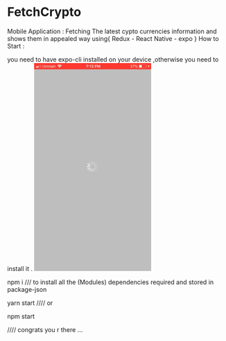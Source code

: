 # FetchCrypto
Mobile Application : Fetching The latest cypto currencies information and shows them in appealed way using{ Redux - React Native - expo }
How to Start :


you need to have expo-cli installed on your device ,otherwise you need to install it .
![](fetchdata.gif)

npm i /// to install all the (Modules) dependencies required and stored in package-json

yarn start //// or

npm start


//// congrats you r there ...
